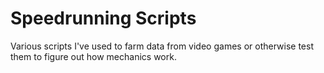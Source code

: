 # Speedrunning Scripts
 Various scripts I've used to farm data from video games or otherwise test them to figure out how mechanics work.
